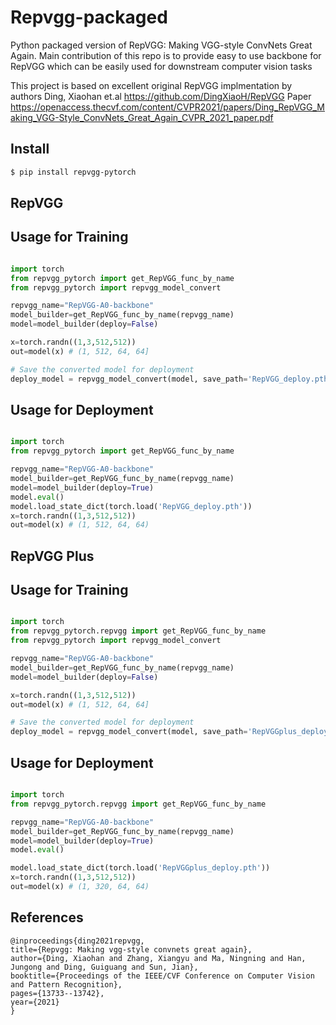# Repvgg-packaged

Python packaged version of RepVGG: Making VGG-style ConvNets Great Again. Main contribution of this repo is to provide easy to use backbone for RepVGG which can be easily used for downstream computer vision tasks

This project is based on excellent original RepVGG implmentation by authors Ding, Xiaohan et.al https://github.com/DingXiaoH/RepVGG
Paper https://openaccess.thecvf.com/content/CVPR2021/papers/Ding_RepVGG_Making_VGG-Style_ConvNets_Great_Again_CVPR_2021_paper.pdf

## Install

```bash
$ pip install repvgg-pytorch
```

## RepVGG


## Usage for Training

```python

import torch
from repvgg_pytorch import get_RepVGG_func_by_name
from repvgg_pytorch import repvgg_model_convert

repvgg_name="RepVGG-A0-backbone"
model_builder=get_RepVGG_func_by_name(repvgg_name)
model=model_builder(deploy=False)

x=torch.randn((1,3,512,512))
out=model(x) # (1, 512, 64, 64]

# Save the converted model for deployment
deploy_model = repvgg_model_convert(model, save_path='RepVGG_deploy.pth')

```



## Usage for Deployment

```python

import torch
from repvgg_pytorch import get_RepVGG_func_by_name

repvgg_name="RepVGG-A0-backbone"
model_builder=get_RepVGG_func_by_name(repvgg_name)
model=model_builder(deploy=True)
model.eval()
model.load_state_dict(torch.load('RepVGG_deploy.pth'))
x=torch.randn((1,3,512,512))
out=model(x) # (1, 512, 64, 64)

```

## RepVGG Plus


## Usage for Training

```python

import torch
from repvgg_pytorch.repvgg import get_RepVGG_func_by_name
from repvgg_pytorch import repvgg_model_convert

repvgg_name="RepVGG-A0-backbone"
model_builder=get_RepVGG_func_by_name(repvgg_name)
model=model_builder(deploy=False)

x=torch.randn((1,3,512,512))
out=model(x) # (1, 512, 64, 64]

# Save the converted model for deployment
deploy_model = repvgg_model_convert(model, save_path='RepVGGplus_deploy.pth')

```


## Usage for Deployment

```python

import torch
from repvgg_pytorch.repvgg import get_RepVGG_func_by_name

repvgg_name="RepVGG-A0-backbone"
model_builder=get_RepVGG_func_by_name(repvgg_name)
model=model_builder(deploy=True)
model.eval()

model.load_state_dict(torch.load('RepVGGplus_deploy.pth'))
x=torch.randn((1,3,512,512))
out=model(x) # (1, 320, 64, 64)

```

## References

```
@inproceedings{ding2021repvgg,
title={Repvgg: Making vgg-style convnets great again},
author={Ding, Xiaohan and Zhang, Xiangyu and Ma, Ningning and Han, Jungong and Ding, Guiguang and Sun, Jian},
booktitle={Proceedings of the IEEE/CVF Conference on Computer Vision and Pattern Recognition},
pages={13733--13742},
year={2021}
}
```